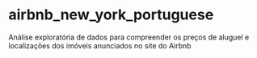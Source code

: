 # airbnb_new_york_portuguese
Análise exploratória de dados para compreender os preços de aluguel e localizações dos imóveis anunciados no site do Airbnb
